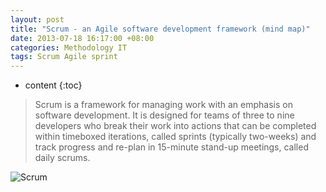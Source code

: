 ```yaml
---
layout: post
title: "Scrum - an Agile software development framework (mind map)"
date: 2013-07-18 16:17:00 +08:00
categories: Methodology IT
tags: Scrum Agile sprint
---
```


* content
{:toc}


> Scrum is a framework for managing work with an emphasis on software development. It is designed for teams of three to nine developers who break their work into actions that can be completed within timeboxed iterations, called sprints (typically two-weeks) and track progress and re-plan in 15-minute stand-up meetings, called daily scrums. 

![Scrum](https://ejres-1253687085.picgz.myqcloud.com/img/scrum/mm-scrum.svg)

